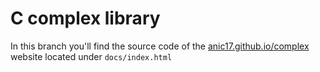# C complex library

In this branch you'll find the source code of the [anic17.github.io/complex](https://anic17.github.io/complex) website located under `docs/index.html`
